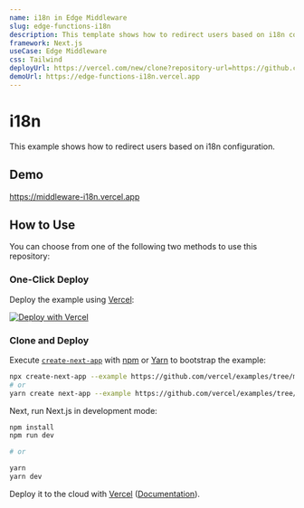 ```yaml
---
name: i18n in Edge Middleware
slug: edge-functions-i18n
description: This template shows how to redirect users based on i18n configuration.
framework: Next.js
useCase: Edge Middleware
css: Tailwind
deployUrl: https://vercel.com/new/clone?repository-url=https://github.com/vercel/examples/tree/main/edge-functions/i18n&project-name=i18n&repository-name=i18n
demoUrl: https://edge-functions-i18n.vercel.app
---
```


# i18n

This example shows how to redirect users based on i18n configuration.

## Demo

https://middleware-i18n.vercel.app

## How to Use

You can choose from one of the following two methods to use this repository:

### One-Click Deploy

Deploy the example using [Vercel](https://vercel.com?utm_source=github&utm_medium=readme&utm_campaign=vercel-examples):

[![Deploy with Vercel](https://vercel.com/button)](https://vercel.com/new/clone?repository-url=https://github.com/vercel/examples/tree/main/edge-functions/i18n&project-name=i18n&repository-name=i18n)

### Clone and Deploy

Execute [`create-next-app`](https://github.com/vercel/next.js/tree/canary/packages/create-next-app) with [npm](https://docs.npmjs.com/cli/init) or [Yarn](https://yarnpkg.com/lang/en/docs/cli/create/) to bootstrap the example:

```bash
npx create-next-app --example https://github.com/vercel/examples/tree/main/edge-functions/i18n i18n
# or
yarn create next-app --example https://github.com/vercel/examples/tree/main/edge-functions/i18n i18n
```

Next, run Next.js in development mode:

```bash
npm install
npm run dev

# or

yarn
yarn dev
```

Deploy it to the cloud with [Vercel](https://vercel.com/new?utm_source=github&utm_medium=readme&utm_campaign=edge-middleware-eap) ([Documentation](https://nextjs.org/docs/deployment)).

